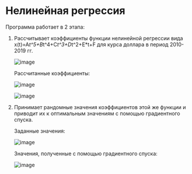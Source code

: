 # Нелинейная регрессия
Программа работает в 2 этапа:
1. Рассчитывает коэффициенты функции нелинейной регрессии вида x(t)=A*t^5+B*t^4+C*t^3+D*t^2+E*t+F для курса доллара в период 2010-2019 гг.
   
   ![image](https://github.com/1BEAST11/Nonlinear-regression/assets/73394587/22c5eaac-0971-4f7d-a1c3-92c8f344ac53)
   
   Рассчитанные коэффициенты:
   
   ![image](https://github.com/1BEAST11/Nonlinear-regression/assets/73394587/fcca4fe4-236b-4ecc-9d40-14aa1e85cca7)

   ![image](https://github.com/1BEAST11/Nonlinear-regression/assets/73394587/56bd8d8a-95ba-40d7-a9fb-2768d5e9b43f)

3. Принимает рандомные значения коэффициентов этой же функции и приводит их к оптимальным значениям с помощью градиентного спуска.

   Заданные значения:

   ![image](https://github.com/1BEAST11/Nonlinear-regression/assets/73394587/618b5a41-ba83-4675-a73b-8087428d7b60)

   Значения, полученные с помощью градиентного спуска:

   ![image](https://github.com/1BEAST11/Nonlinear-regression/assets/73394587/e5b56291-e995-426c-b794-58ca62434d4f)

